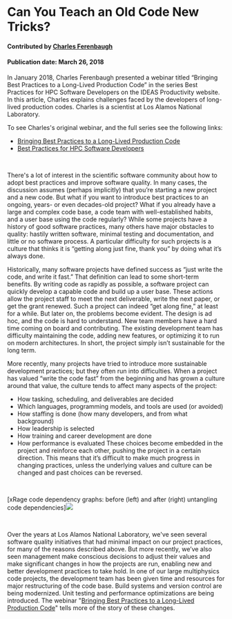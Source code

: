 # Can You Teach an Old Code New Tricks?

#### Contributed by [Charles Ferenbaugh](https://github.com/cferenba "Charles Ferenbaugh GitHub Profile") 

#### Publication date: March 26, 2018

In January 2018, Charles Ferenbaugh presented a webinar titled “Bringing Best Practices to a Long-Lived Production Code” in the series Best Practices for HPC Software Developers on the IDEAS Productivity website. In this article, Charles explains challenges faced by the developers of long-lived production codes. Charles is a scientist at Los Alamos National Laboratory.

To see Charles's original webinar, and the full series see the following links:
- [Bringing Best Practices to a Long-Lived Production Code](https://ideas-productivity.org/events/hpc-best-practices-webinars/#webinar014)
- [Best Practices for HPC Software Developers](https://ideas-productivity.org/events/hpc-best-practices-webinars/)

<br> 

There's a lot of interest in the scientific software community about how to adopt best practices and improve software quality.  In many cases, the discussion assumes (perhaps implicitly) that you’re starting a new project and a new code.  But what if you want to introduce best practices to an ongoing, years- or even decades-old project?  What if you already have a large and complex code base, a code team with well-established habits, and a user base using the code regularly?  While some projects have a history of good software practices, many others have major obstacles to quality:  hastily written software, minimal testing and documentation, and little or no software process.  A particular difficulty for such projects is a culture that thinks it is “getting along just fine, thank you” by doing what it’s always done.

Historically, many software projects have defined success as “just write the code, and write it fast.”  That definition can lead to some short-term benefits.  By writing code as rapidly as possible, a software project can quickly develop a capable code and build up a user base.  These actions allow the project staff to meet the next deliverable, write the next paper, or get the grant renewed.  Such a project can indeed “get along fine,” at least for a while.  But later on, the problems become evident.  The design is ad hoc, and the code is hard to understand.  New team members have a hard time coming on board and contributing.  The existing development team has difficulty maintaining the code, adding new features, or optimizing it to run on modern architectures.  In short, the project simply isn’t sustainable for the long term.

More recently, many projects have tried to introduce more sustainable development practices; but they often run into difficulties.  When a project has valued “write the code fast” from the beginning and has grown a culture around that value, the culture tends to affect many aspects of the project: 
*	How tasking, scheduling, and deliverables are decided
*	Which languages, programming models, and tools are used (or avoided)
*	How staffing is done (how many developers, and from what background)
*	How leadership is selected
*	How training and career development are done
*	How performance is evaluated
These choices become embedded in the project and reinforce each other, pushing the project in a certain direction.  This means that it’s difficult to make much progress in changing practices, unless the underlying values and culture can be changed and past choices can be reversed.

<br>

[xRage code dependency graphs: before (left) and after (right) untangling code dependencies]<img src='https://github.com/betterscientificsoftware/images/raw/master/Blog_diag_032218.png' class='page lightbox' />

<br>

Over the years at Los Alamos National Laboratory, we've seen several software quality initiatives that had minimal impact on our project practices, for many of the reasons described above.  But more recently, we’ve also seen management make conscious decisions to adjust their values and make significant changes in how the projects are run, enabling new and better development practices to take hold.  In one of our large multiphysics code projects, the development team has been given time and resources for major restructuring of the code base.  Build systems and version control are being modernized.  Unit testing and performance optimizations are being introduced.  The webinar "[Bringing Best Practices to a Long-Lived Production Code](https://ideas-productivity.org/events/hpc-best-practices-webinars/#webinar014)" tells more of the story of these changes.

<!---
Publish: Yes
Categories: planning, development
Topics: design, version control, configuration and builds
Tags: bssw-blog-article
Level: 2
Prerequisites: default
Aggregate: none
--->
